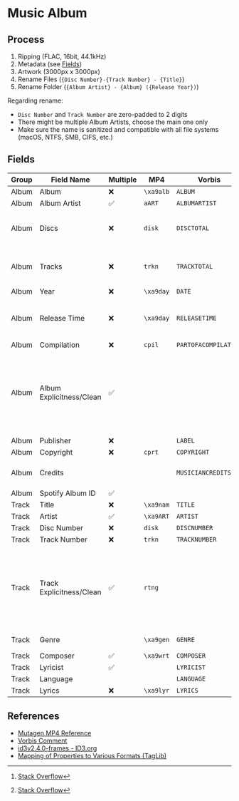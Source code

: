 # Music Album

## Process

1. Ripping (FLAC, 16bit, 44.1kHz)
2. Metadata (see [Fields](#fields))
3. Artwork (3000px x 3000px)
4. Rename Files (`{Disc Number}-{Track Number} - {Title}`)
5. Rename Folder (`{Album Artist} - {Album} ({Release Year})`)

Regarding rename:

- `Disc Number` and `Track Number` are zero-padded to 2 digits
- There might be multiple Album Artists, choose the main one only
- Make sure the name is sanitized and compatible with all file systems (macOS, NTFS, SMB, CIFS, etc.)

## Fields

| Group | Field Name               | Multiple | MP4       | Vorbis               | ID3v2.4 | Notes                                                                                    |
| ----- | ------------------------ | -------- | --------- | -------------------- | ------- | ---------------------------------------------------------------------------------------- |
| Album | Album                    | ❌       | `\xa9alb` | `ALBUM`              | `TALB`  |                                                                                          |
| Album | Album Artist             | ✅       | `aART`    | `ALBUMARTIST`        |         |                                                                                          |
| Album | Discs                    | ❌       | `disk`    | `DISCTOTAL`          |         | Total number of disc in the album                                                        |
| Album | Tracks                   | ❌       | `trkn`    | `TRACKTOTAL`         |         | Total number of track in the disc                                                        |
| Album | Year                     | ❌       | `\xa9day` | `DATE`               |         | Release Year                                                                             |
| Album | Release Time             | ❌       | `\xa9day` | `RELEASETIME`        | `TDRL`  | Precision to date, e.g. `2023-08-10T00:00:00-04:00`                                      |
| Album | Compilation              | ❌       | `cpil`    | `PARTOFACOMPILATION` |         |                                                                                          |
| Album | Album Explicitness/Clean | ✅       |           |                      |         | iTunes custom tag, only supported in MP4<br/>None = [0], Clean = [2], Explicit = [4][^1] |
| Album | Publisher                | ❌       |           | `LABEL`              | `TPUB`  |                                                                                          |
| Album | Copyright                | ❌       | `cprt`    | `COPYRIGHT`          | `TCOP`  |                                                                                          |
| Album | Credits                  |          |           | `MUSICIANCREDITS`    |         | Mapping of instruments to artists                                                        |
| Album | Spotify Album ID         | ✅       |           |                      |         | Custom field                                                                             |
| Track | Title                    | ❌       | `\xa9nam` | `TITLE`              | `TIT2`  |                                                                                          |
| Track | Artist                   | ✅       | `\xa9ART` | `ARTIST`             |         |                                                                                          |
| Track | Disc Number              | ❌       | `disk`    | `DISCNUMBER`         |         |                                                                                          |
| Track | Track Number             | ❌       | `trkn`    | `TRACKNUMBER`        | `TRCK`  |                                                                                          |
| Track | Track Explicitness/Clean | ✅       | `rtng`    |                      |         | iTunes custom tag, only supported in MP4<br/>None = [0], Clean = [2], Explicit = [4][^1] |
| Track | Genre                    |          | `\xa9gen` | `GENRE`              |         | See the list of [genre](#genres)                                                         |
| Track | Composer                 | ✅       | `\xa9wrt` | `COMPOSER`           | `TCOM`  |                                                                                          |
| Track | Lyricist                 | ✅       |           | `LYRICIST`           | `TEXT`  |                                                                                          |
| Track | Language                 |          |           | `LANGUAGE`           | `TLAN`  |                                                                                          |
| Track | Lyrics                   | ❌       | `\xa9lyr` | `LYRICS`             | `USLT`  |                                                                                          |

[^1]: [Stack Overflow](https://stackoverflow.com/a/43309195/10325430)

## References

- [Mutagen MP4 Reference](https://mutagen.readthedocs.io/en/latest/api/mp4.html#mutagen.mp4.MP4Tags)
- [Vorbis Comment](https://xiph.org/vorbis/doc/v-comment.html)
- [id3v2.4.0-frames - ID3.org](https://web.archive.org/web/20220903174949/https://id3.org/id3v2.4.0-frames)
- [Mapping of Properties to Various Formats (TagLib)](https://taglib.org/api/p_propertymapping.html)
